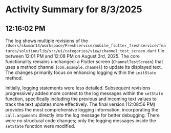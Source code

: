 # Activity Summary for 8/3/2025

## 12:16:02 PM
The log shows multiple revisions of the `/Users/skumar14/workspace/Freshservice/mobile_flutter_freshservice/features/solution/lib/src/ui/categories/view/channel_test_screen.dart` file between 12:01 PM and 12:08 PM on August 3rd, 2025.  The core functionality remains unchanged: a Flutter screen (`ChannelTestScreen`) that uses a method channel (`com.example.channel`) to update its displayed text.  The changes primarily focus on enhancing logging within the `initState` method.

Initially, logging statements were less detailed.  Subsequent revisions progressively added more context to the log messages within the `setState` function, specifically including the previous and incoming text values to track the text updates more effectively.  The final version (12:08:56 PM) provides the most comprehensive logging information, incorporating the `call.arguments` directly into the log message for better debugging.  There were no structural code changes; only the logging messages inside the `setState` function were modified.
